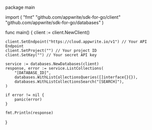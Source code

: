 package main

import (
    "fmt"
    "github.com/appwrite/sdk-for-go/client"
    "github.com/appwrite/sdk-for-go/databases"
)

func main() {
    client := client.NewClient()

    client.SetEndpoint("https://cloud.appwrite.io/v1") // Your API Endpoint
    client.SetProject("") // Your project ID
    client.SetKey("") // Your secret API key

    service := databases.NewDatabases(client)
    response, error := service.ListCollections(
        "[DATABASE_ID]",
        databases.WithListCollectionsQueries([]interface{}{}),
        databases.WithListCollectionsSearch("[SEARCH]"),
    )

    if error != nil {
        panic(error)
    }

    fmt.Println(response)
}

